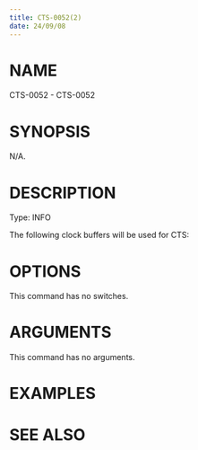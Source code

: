 ```yaml
---
title: CTS-0052(2)
date: 24/09/08
---
```


# NAME

CTS-0052 - CTS-0052

# SYNOPSIS

N/A.

# DESCRIPTION

Type: INFO

The following clock buffers will be used for CTS:

# OPTIONS

This command has no switches.

# ARGUMENTS

This command has no arguments.

# EXAMPLES

# SEE ALSO
